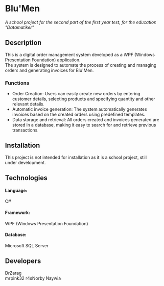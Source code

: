 # **Blu'Men**
*A school project for the second part of the first year test, for the education "Datamatiker"*


## **Description**
This is a digital order management system developed as a WPF (Windows Presentation Foundation) application.  
The system is designed to automate the process of creating and managing orders and generating invoices for Blu'Men.

### **Functions**
* Order Creation: Users can easily create new orders by entering customer details, selecting products and specifying quantity and other relevant details.  
* Automatic invoice generation: The system automatically generates invoices based on the created orders using predefined templates.  
* Data storage and retrieval: All orders created and invoices generated are stored in a database, making it easy to search for and retrieve previous transactions.  

## **Installation**
This project is not intended for installation as it is a school project, still under development.

## **Technologies**
#### Language:  
C#    
#### Framework:  
WPF (Windows Presentation Foundation)  
#### Database:  
Microsoft SQL Server  

## **Developers**
DrZarag  
mrpink32 
r4sNorby 
Naywia
